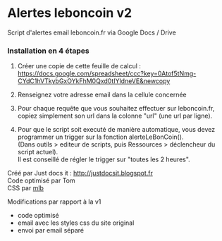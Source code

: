 Alertes leboncoin v2
====================

Script d'alertes email leboncoin.fr via Google Docs / Drive

### Installation en 4 étapes
1. Créer une copie de cette feuille de calcul : https://docs.google.com/spreadsheet/ccc?key=0Atof5tNmg-CYdC1hVTkybGxOYkFhM0Qxd0tIYldneVE&newcopy  

2. Renseignez votre adresse email dans la cellule concernée  

3. Pour chaque requête que vous souhaitez effectuer sur leboncoin.fr, copiez simplement son url dans la colonne "url" (une url par ligne).  

4. Pour que le script soit executé de manière automatique, vous devez programmer un trigger sur la fonction alerteLeBonCoin().  
(Dans outils > editeur de scripts, puis Ressources > déclencheur du script actuel).  
Il est conseillé de régler le trigger sur "toutes les 2 heures".

Créé par Just docs it : http://justdocsit.blogspot.fr  
Code optimisé par Tom  
CSS par [mlb](http://www.maximelebreton.com)  

Modifications par rapport à la v1
* code optimisé
* email avec les styles css du site original
* envoi par email séparé

